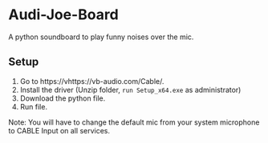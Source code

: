 # Audi-Joe-Board
A python soundboard to play funny noises over the mic.

## Setup
1. Go to https://vhttps://vb-audio.com/Cable/.
2. Install the driver (Unzip folder, `run Setup_x64.exe` as administrator)
3. Download the python file.
4. Run file.

Note:
You will have to change the default mic from your system microphone to CABLE Input on all services.
